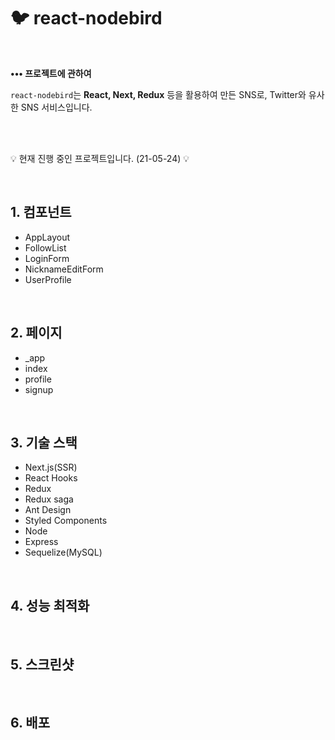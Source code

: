 # 🐦 react-nodebird

</br>

__••• 프로젝트에 관하여__

`react-nodebird`는 **React, Next, Redux** 등을 활용하여 만든 SNS로, Twitter와 유사한 SNS 서비스입니다.

</br></br>

💡 현재 진행 중인 프로젝트입니다. (21-05-24) 💡

</br>

## 1. 컴포넌트

* AppLayout </br>
* FollowList </br>
* LoginForm </br>
* NicknameEditForm </br>
* UserProfile </br>
</br>

## 2. 페이지

* _app </br>
* index </br>
* profile </br>
* signup </br>
</br>

## 3. 기술 스택

* Next.js(SSR)
* React Hooks
* Redux
* Redux saga
* Ant Design
* Styled Components
* Node
* Express
* Sequelize(MySQL)
</br>

## 4. 성능 최적화

</br>

## 5. 스크린샷

</br>

## 6. 배포

</br>
